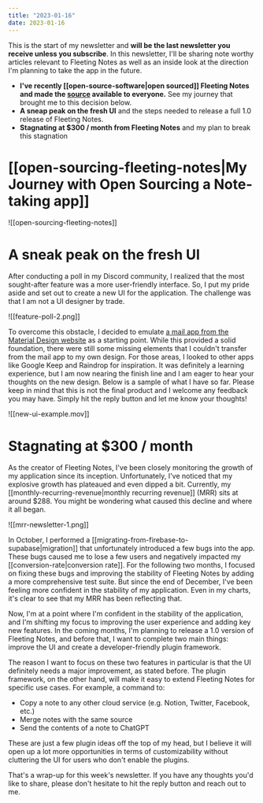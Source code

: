 ```yaml
---
title: "2023-01-16"
date: 2023-01-16
---
```

This is the start of my newsletter and **will be the last newsletter you receive unless you subscribe**. In this newsletter, I'll be sharing note worthy articles relevant to Fleeting Notes as well as an inside look at the direction I'm planning to take the app in the future.

- **I've recently [[open-source-software|open sourced]] Fleeting Notes and made the [source](https://github.com/fleetingnotes/fleeting-notes-flutter) available to everyone.** See my journey that brought me to this decision below.  
- **A sneap peak on the fresh UI** and the steps needed to release a full 1.0 release of Fleeting Notes. 
- **Stagnating at $300 / month from Fleeting Notes** and my plan to break this stagnation

# [[open-sourcing-fleeting-notes|My Journey with Open Sourcing a Note-taking app]]
![[open-sourcing-fleeting-notes]]

# A sneak peak on the fresh UI

After conducting a poll in my Discord community, I realized that the most sought-after feature was a more user-friendly interface. So, I put my pride aside and set out to create a new UI for the application. The challenge was that I am not a UI designer by trade.

![[feature-poll-2.png]]

To overcome this obstacle, I decided to emulate [a mail app from the Material Design website](https://m3.material.io/foundations/adaptive-design/overview#af47d26b-4a35-4c13-8854-01343ab35404) as a starting point. While this provided a solid foundation, there were still some missing elements that I couldn't transfer from the mail app to my own design. For those areas, I looked to other apps like Google Keep and Raindrop for inspiration. It was definitely a learning experience, but I am now nearing the finish line and I am eager to hear your thoughts on the new design. Below is a sample of what I have so far. Please keep in mind that this is not the final product and I welcome any feedback you may have. Simply hit the reply button and let me know your thoughts!

![[new-ui-example.mov]]

# Stagnating at $300 / month
As the creator of Fleeting Notes, I've been closely monitoring the growth of my application since its inception. Unfortunately, I've noticed that my explosive growth has plateaued and even dipped a bit. Currently, my [[monthly-recurring-revenue|monthly recurring revenue]] (MRR) sits at around $288. You might be wondering what caused this decline and where it all began.

![[mrr-newsletter-1.png]]

In October, I performed a [[migrating-from-firebase-to-supabase|migration]] that unfortunately introduced a few bugs into the app. These bugs caused me to lose a few users and negatively impacted my [[conversion-rate|conversion rate]]. For the following two months, I focused on fixing these bugs and improving the stability of Fleeting Notes by adding a more comprehensive test suite. But since the end of December, I've been feeling more confident in the stability of my application. Even in my charts, it's clear to see that my MRR has been reflecting that.

Now, I'm at a point where I'm confident in the stability of the application, and I'm shifting my focus to improving the user experience and adding key new features. In the coming months, I'm planning to release a 1.0 version of Fleeting Notes, and before that, I want to complete two main things: improve the UI and create a developer-friendly plugin framework.

The reason I want to focus on these two features in particular is that the UI definitely needs a major improvement, as stated before. The plugin framework, on the other hand, will make it easy to extend Fleeting Notes for specific use cases. For example, a command to:

-   Copy a note to any other cloud service (e.g. Notion, Twitter, Facebook, etc.)
-   Merge notes with the same source
-   Send the contents of a note to ChatGPT

These are just a few plugin ideas off the top of my head, but I believe it will open up a lot more opportunities in terms of customizability without cluttering the UI for users who don't enable the plugins.

That's a wrap-up for this week's newsletter. If you have any thoughts you'd like to share, please don't hesitate to hit the reply button and reach out to me.